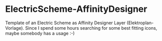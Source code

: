 # ElectricScheme-AffinityDesigner
Template of an Electric Scheme as Affinity Designer Layer (Elektroplan-Vorlage).
Since I spend some hours searching for some best fitting icons, maybe somebody has a usage :-)
